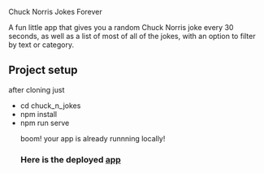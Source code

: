 Chuck Norris Jokes Forever

A fun little app that gives you a random Chuck Norris joke every 30 seconds, as well as a list of most of all of the jokes, with an option to filter by text or category.

## Project setup

after cloning just

<ul>
<li>cd chuck_n_jokes</li>
<li>npm install</li>
<li>npm run serve</li>

boom! your app is already runnning locally!

### Here is the deployed <a href="https://chuck-norris-jokes-forever.herokuapp.com/">app</a>
